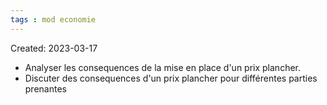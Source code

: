 ```yaml
---
tags : mod economie
---
```

Created: 2023-03-17

- Analyser les consequences de la mise en place d'un prix plancher.
- Discuter des consequences d'un prix plancher pour différentes parties prenantes